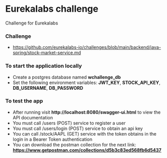 # Eurekalabs challenge
Challenge for Eurekalabs

### Challenge ###

* https://github.com/eurekalabs-io/challenges/blob/main/backend/java-spring/stock-market-service.md

### To start the application locally ###

* Create a postgres database named __wchallenge_db__
* Set the following environment variables: __JWT_KEY__, __STOCK_API_KEY__, __DB_USERNAME__, __DB_PASSWORD__

### To test the app ###

* After running visit __http://localhost:8080/swagger-ui.html__ to view the API documentation
* You must call /users (POST) service to register a user
* You must call /users/login (POST) service to obtain an api key
* You can call /stock/AAPL (GET) service with the token obtains in the login in a Bearer Token authentication
* You can download the postman collection for the next link: __https://www.getpostman.com/collections/d5b3c83ed568fb6d5437__
